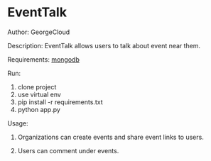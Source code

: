 # EventTalk

Author: GeorgeCloud

Description: EventTalk allows users to talk about event near them. 

Requirements:
[mongodb](https://medium.com/@LondonAppBrewery/how-to-download-install-mongodb-on-windows-4ee4b3493514)

Run:
1) clone project
2) use virtual env
3) pip install -r requirements.txt
5) python app.py


Usage:
1) Organizations can create events and share event links to users.

2) Users can comment under events.
